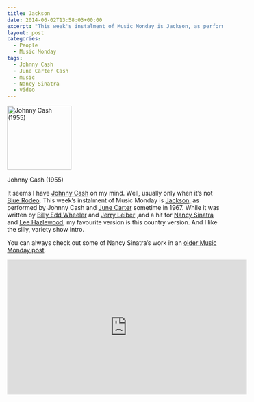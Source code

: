 ```yaml
---
title: Jackson
date: 2014-06-02T13:58:03+00:00
excerpt: "This week's instalment of Music Monday is Jackson, as performed by Johnny Cash and June Carter Cash sometime in 1967."
layout: post
categories:
  - People
  - Music Monday
tags:
  - Johnny Cash
  - June Carter Cash
  - music
  - Nancy Sinatra
  - video
---
```


<div id="attachment_3880" class="wp-caption alignleft">
  <a href="https://cdn.craigmcn.ca/img/487px-Johnny_Cash_Promotional_Photo.jpg?x-request=xhr" data-fslightbox="lightbox"><img class="size-thumbnail wp-image-3880" src="https://cdn.craigmcn.ca/img/487px-Johnny_Cash_Promotional_Photo-150x150.jpg" alt="Johnny Cash (1955)" width="150" height="150" /></a>
  
  <p class="wp-caption-text">
    Johnny Cash (1955)
  </p>
</div>

It seems I have [Johnny Cash](http://johnnycash.com/) on my mind. Well, usually only when it&#8217;s not [Blue Rodeo](http://bluerodeo.com/). This week&#8217;s instalment of Music Monday is [Jackson,](<http://en.wikipedia.org/wiki/Jackson_(song)>) as performed by Johnny Cash and [June Carter](http://en.wikipedia.org/wiki/June_Carter) sometime in 1967. While it was written by [Billy Edd Wheeler](http://en.wikipedia.org/wiki/Billy_Edd_Wheeler) and [Jerry Leiber](http://en.wikipedia.org/wiki/Jerry_Leiber) ,and a hit for [Nancy Sinatra](http://en.wikipedia.org/wiki/Nancy_Sinatra) and [Lee Hazlewood](http://en.wikipedia.org/wiki/Lee_Hazlewood), my favourite version is this country version. And I like the silly, variety show intro.

You can always check out some of Nancy Sinatra&#8217;s work in an [older Music Monday post](http://craigmcn.ca/music-monday-bang-bang-my-baby-shot-me-down.html 'Music Monday: Bang Bang (My Baby Shot Me Down)').

<div class="video-container">
	<iframe width="560" height="315" src="https://www.youtube.com/embed/U3NJC18Oi04" frameborder="0" allowfullscreen></iframe>
</div>
